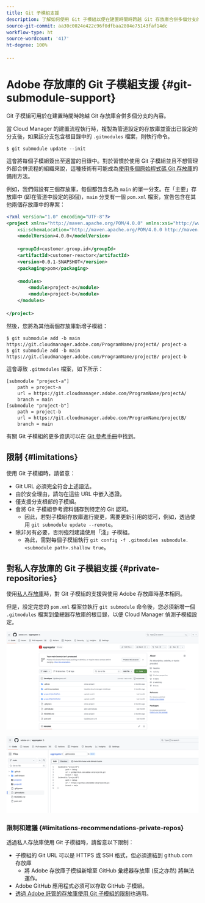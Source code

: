 ```yaml
---
title: Git 子模組支援
description: 了解如何使用 Git 子模組以便在建置時間時跨越 Git 存放庫合併多個分支的內容。
source-git-commit: aa30c0024e422c96f0dfbaa2804e75143faf14dc
workflow-type: ht
source-wordcount: '417'
ht-degree: 100%

---
```



# Adobe 存放庫的 Git 子模組支援 {#git-submodule-support}

Git 子模組可用於在建置時間時跨越 Git 存放庫合併多個分支的內容。

當 Cloud Manager 的建置流程執行時，複製為管道設定的存放庫並簽出已設定的分支後，如果該分支包含根目錄中的 `.gitmodules` 檔案，則執行命令。

```
$ git submodule update --init
```

這會將每個子模組簽出至適當的目錄中。對於習慣於使用 Git 子模組並且不想管理外部合併流程的組織來說，這種技術有可能成為[使用多個原始程式碼 Git 存放庫](/help/managing-code/multiple-git-repos.md)的備用方法。

例如，我們假設有三個存放庫，每個都包含名為 `main` 的單一分支。在「主要」存放庫中 (即在管道中設定的那個)，`main` 分支有一個 `pom.xml` 檔案，宣告包含在其他兩個存放庫中的專案：

```xml
<?xml version="1.0" encoding="UTF-8"?>
<project xmlns="http://maven.apache.org/POM/4.0.0" xmlns:xsi="http://www.w3.org/2001/XMLSchema-instance"
    xsi:schemaLocation="http://maven.apache.org/POM/4.0.0 http://maven.apache.org/maven-v4_0_0.xsd">
    <modelVersion>4.0.0</modelVersion>
   
    <groupId>customer.group.id</groupId>
    <artifactId>customer-reactor</artifactId>
    <version>0.0.1-SNAPSHOT</version>
    <packaging>pom</packaging>
   
    <modules>
        <module>project-a</module>
        <module>project-b</module>
    </modules>
   
</project>
```

然後，您將為其他兩個存放庫新增子模組：

```shell
$ git submodule add -b main https://git.cloudmanager.adobe.com/ProgramName/projectA/ project-a
$ git submodule add -b main https://git.cloudmanager.adobe.com/ProgramName/projectB/ project-b
```

這會導致 `.gitmodules` 檔案，如下所示：

```text
[submodule "project-a"]
    path = project-a
    url = https://git.cloudmanager.adobe.com/ProgramName/projectA/
    branch = main
[submodule "project-b"]
    path = project-b
    url = https://git.cloudmanager.adobe.com/ProgramName/projectB/
    branch = main
```

有關 Git 子模組的更多資訊可以在 [Git 參考手冊](https://git-scm.com/book/en/v2/Git-Tools-Submodules)中找到。

## 限制 {#limitations}

使用 Git 子模組時，請留意：

* Git URL 必須完全符合上述語法。
* 由於安全理由，請勿在這些 URL 中嵌入憑證。
* 僅支援分支根部的子模組。
* 會將 Git 子模組參考資料儲存到特定的 Git 認可。
   * 因此，若對子模組存放庫進行變更，需要更新引用的認可，例如，透過使用 `git submodule update --remote`。
* 除非另有必要，否則強烈建議使用「淺」子模組。
   * 為此，需對每個子模組執行 `git config -f .gitmodules submodule.<submodule path>.shallow true`。


## 對私人存放庫的 Git 子模組支援 {#private-repositories}

使用[私人存放庫](private-repositories.md)時，對 Git 子模組的支援與使用 Adob&#x200B;&#x200B;e 存放庫時基本相同。

但是，設定完您的 `pom.xml` 檔案並執行 `git submodule` 命令後，您必須新增一個 `.gitmodules` 檔案到彙總器存放庫的根目錄，以便 Cloud Manager 偵測子模組設定。

![.gitmodules 檔案](assets/gitmodules.png)

![彙總器](assets/aggregator.png)

### 限制和建議 {#limitations-recommendations-private-repos}

透過私人存放庫使用 Git 子模組時，請留意以下限制：

* 子模組的 Git URL 可以是 HTTPS 或 SSH 格式，但必須連結到 github.com 存放庫
   * 將 Adob&#x200B;&#x200B;e 存放庫子模組新增至 GitHub 彙總器存放庫 (反之亦然) 將無法運作。
* Adobe GitHub 應用程式必須可以存取 GitHub 子模組。
* [透過 Adob&#x200B;&#x200B;e 託管的存放庫使用 Git 子模組的限制](#limitations-recommendations)也適用。